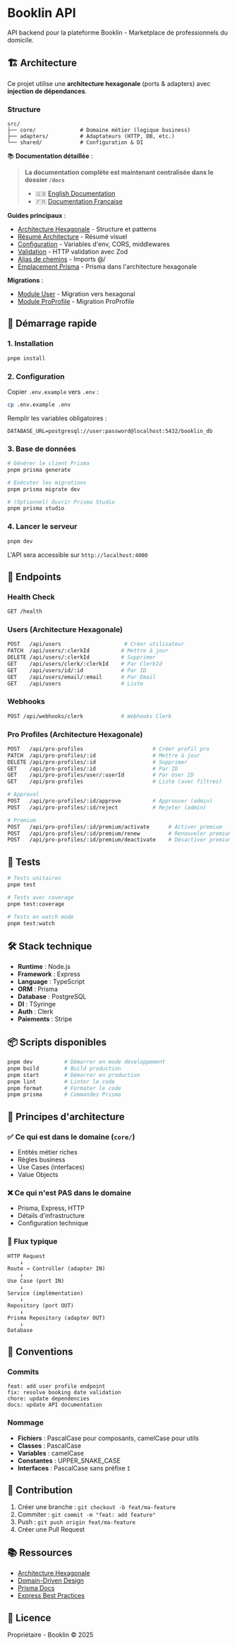 # Booklin API

API backend pour la plateforme Booklin - Marketplace de professionnels du domicile.

## 🏗️ Architecture

Ce projet utilise une **architecture hexagonale** (ports & adapters) avec **injection de dépendances**.

### Structure

```
src/
├── core/              # Domaine métier (logique business)
├── adapters/          # Adaptateurs (HTTP, DB, etc.)
└── shared/            # Configuration & DI
```

📚 **Documentation détaillée** :

> **La documentation complète est maintenant centralisée dans le dossier `/docs`**
>
> - 🇬🇧 [English Documentation](../../docs/en/api/README.md)
> - 🇫🇷 [Documentation Française](../../docs/fr/api/README.md)

**Guides principaux** :
- [Architecture Hexagonale](../../docs/fr/api/architecture/architecture-hexagonale.md) - Structure et patterns
- [Résumé Architecture](../../docs/fr/api/architecture/resume-architecture.md) - Résumé visuel
- [Configuration](../../docs/fr/api/guides/configuration.md) - Variables d'env, CORS, middlewares
- [Validation](../../docs/fr/api/guides/validation.md) - HTTP validation avec Zod
- [Alias de chemins](../../docs/fr/api/guides/alias-chemins.md) - Imports @/
- [Emplacement Prisma](../../docs/fr/api/guides/emplacement-prisma.md) - Prisma dans l'architecture hexagonale

**Migrations** :
- [Module User](../../docs/fr/api/migrations/module-user.md) - Migration vers hexagonal
- [Module ProProfile](../../docs/fr/api/migrations/module-proprofile.md) - Migration ProProfile

## 🚀 Démarrage rapide

### 1. Installation

```bash
pnpm install
```

### 2. Configuration

Copier `.env.example` vers `.env` :

```bash
cp .env.example .env
```

Remplir les variables obligatoires :
```env
DATABASE_URL=postgresql://user:password@localhost:5432/booklin_db
```

### 3. Base de données

```bash
# Générer le client Prisma
pnpm prisma generate

# Exécuter les migrations
pnpm prisma migrate dev

# (Optionnel) Ouvrir Prisma Studio
pnpm prisma studio
```

### 4. Lancer le serveur

```bash
pnpm dev
```

L'API sera accessible sur `http://localhost:4000`

## 📡 Endpoints

### Health Check
```bash
GET /health
```

### Users (Architecture Hexagonale)
```bash
POST   /api/users                    # Créer utilisateur
PATCH  /api/users/:clerkId          # Mettre à jour
DELETE /api/users/:clerkId          # Supprimer
GET    /api/users/clerk/:clerkId    # Par ClerkId
GET    /api/users/id/:id            # Par ID
GET    /api/users/email/:email      # Par Email
GET    /api/users                   # Liste
```

### Webhooks
```bash
POST /api/webhooks/clerk            # Webhooks Clerk
```

### Pro Profiles (Architecture Hexagonale)
```bash
POST   /api/pro-profiles                      # Créer profil pro
PATCH  /api/pro-profiles/:id                  # Mettre à jour
DELETE /api/pro-profiles/:id                  # Supprimer
GET    /api/pro-profiles/:id                  # Par ID
GET    /api/pro-profiles/user/:userId         # Par User ID
GET    /api/pro-profiles                      # Liste (avec filtres)

# Approval
POST   /api/pro-profiles/:id/approve          # Approuver (admin)
POST   /api/pro-profiles/:id/reject           # Rejeter (admin)

# Premium
POST   /api/pro-profiles/:id/premium/activate      # Activer premium
POST   /api/pro-profiles/:id/premium/renew         # Renouveler premium
POST   /api/pro-profiles/:id/premium/deactivate    # Désactiver premium
```

## 🧪 Tests

```bash
# Tests unitaires
pnpm test

# Tests avec coverage
pnpm test:coverage

# Tests en watch mode
pnpm test:watch
```

## 🛠️ Stack technique

- **Runtime** : Node.js
- **Framework** : Express
- **Language** : TypeScript
- **ORM** : Prisma
- **Database** : PostgreSQL
- **DI** : TSyringe
- **Auth** : Clerk
- **Paiements** : Stripe

## 📦 Scripts disponibles

```bash
pnpm dev          # Démarrer en mode développement
pnpm build        # Build production
pnpm start        # Démarrer en production
pnpm lint         # Linter le code
pnpm format       # Formater le code
pnpm prisma       # Commandes Prisma
```

## 🔑 Principes d'architecture

### ✅ Ce qui est dans le domaine (`core/`)
- Entités métier riches
- Règles business
- Use Cases (interfaces)
- Value Objects

### ❌ Ce qui n'est PAS dans le domaine
- Prisma, Express, HTTP
- Détails d'infrastructure
- Configuration technique

### 🎯 Flux typique

```
HTTP Request
    ↓
Route → Controller (adapter IN)
    ↓
Use Case (port IN)
    ↓
Service (implémentation)
    ↓
Repository (port OUT)
    ↓
Prisma Repository (adapter OUT)
    ↓
Database
```

## 📝 Conventions

### Commits
```
feat: add user profile endpoint
fix: resolve booking date validation
chore: update dependencies
docs: update API documentation
```

### Nommage
- **Fichiers** : PascalCase pour composants, camelCase pour utils
- **Classes** : PascalCase
- **Variables** : camelCase
- **Constantes** : UPPER_SNAKE_CASE
- **Interfaces** : PascalCase sans préfixe `I`

## 🤝 Contribution

1. Créer une branche : `git checkout -b feat/ma-feature`
2. Commiter : `git commit -m "feat: add feature"`
3. Push : `git push origin feat/ma-feature`
4. Créer une Pull Request

## 📚 Ressources

- [Architecture Hexagonale](https://alistair.cockburn.us/hexagonal-architecture/)
- [Domain-Driven Design](https://khalilstemmler.com/articles/domain-driven-design-intro/)
- [Prisma Docs](https://www.prisma.io/docs)
- [Express Best Practices](https://expressjs.com/en/advanced/best-practice-performance.html)

## 📄 Licence

Propriétaire - Booklin © 2025
